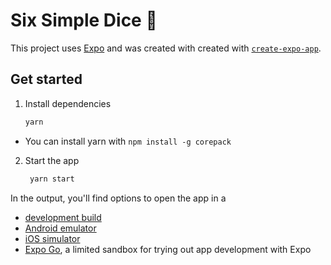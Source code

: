 # Six Simple Dice 🎲

This project uses [Expo](https://expo.dev) and was created with created with [`create-expo-app`](https://www.npmjs.com/package/create-expo-app).

## Get started

1. Install dependencies

   ```bash
   yarn
   ```
  - You can install yarn with `npm install -g corepack`

2. Start the app

   ```bash
    yarn start
   ```

In the output, you'll find options to open the app in a

- [development build](https://docs.expo.dev/develop/development-builds/introduction/)
- [Android emulator](https://docs.expo.dev/workflow/android-studio-emulator/)
- [iOS simulator](https://docs.expo.dev/workflow/ios-simulator/)
- [Expo Go](https://expo.dev/go), a limited sandbox for trying out app development with Expo
